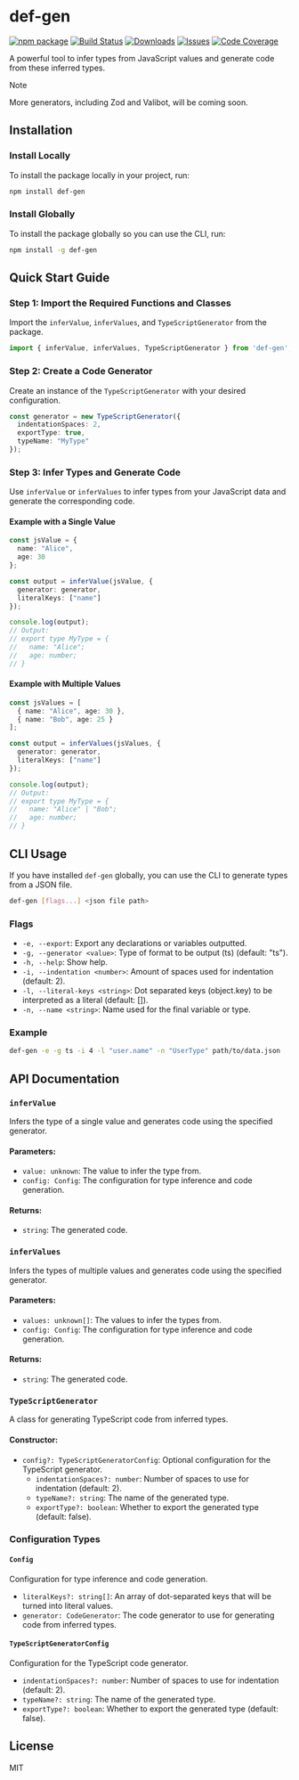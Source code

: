 # def-gen

[![npm package][npm-img]][npm-url]
[![Build Status][build-img]][build-url]
[![Downloads][downloads-img]][downloads-url]
[![Issues][issues-img]][issues-url]
[![Code Coverage][codecov-img]][codecov-url]

A powerful tool to infer types from JavaScript values and generate code from these inferred types.

> [!NOTE]  
> More generators, including Zod and Valibot, will be coming soon.

## Installation

### Install Locally

To install the package locally in your project, run:

```sh
npm install def-gen
```

### Install Globally

To install the package globally so you can use the CLI, run:

```sh
npm install -g def-gen
```

## Quick Start Guide

### Step 1: Import the Required Functions and Classes

Import the `inferValue`, `inferValues`, and `TypeScriptGenerator` from the package.

```typescript
import { inferValue, inferValues, TypeScriptGenerator } from 'def-gen';
```

### Step 2: Create a Code Generator

Create an instance of the `TypeScriptGenerator` with your desired configuration.

```typescript
const generator = new TypeScriptGenerator({
  indentationSpaces: 2,
  exportType: true,
  typeName: "MyType"
});
```

### Step 3: Infer Types and Generate Code

Use `inferValue` or `inferValues` to infer types from your JavaScript data and generate the corresponding code.

#### Example with a Single Value

```typescript
const jsValue = {
  name: "Alice",
  age: 30
};

const output = inferValue(jsValue, {
  generator: generator,
  literalKeys: ["name"]
});

console.log(output);
// Output:
// export type MyType = {
//   name: "Alice";
//   age: number;
// }
```

#### Example with Multiple Values

```typescript
const jsValues = [
  { name: "Alice", age: 30 },
  { name: "Bob", age: 25 }
];

const output = inferValues(jsValues, {
  generator: generator,
  literalKeys: ["name"]
});

console.log(output);
// Output:
// export type MyType = {
//   name: "Alice" | "Bob";
//   age: number;
// }
```

## CLI Usage

If you have installed `def-gen` globally, you can use the CLI to generate types from a JSON file.

```sh
def-gen [flags...] <json file path>
```

### Flags

- `-e, --export`: Export any declarations or variables outputted.
- `-g, --generator <value>`: Type of format to be output (ts) (default: "ts").
- `-h, --help`: Show help.
- `-i, --indentation <number>`: Amount of spaces used for indentation (default: 2).
- `-l, --literal-keys <string>`: Dot separated keys (object.key) to be interpreted as a literal (default: []).
- `-n, --name <string>`: Name used for the final variable or type.

### Example

```sh
def-gen -e -g ts -i 4 -l "user.name" -n "UserType" path/to/data.json
```

## API Documentation

### `inferValue`

Infers the type of a single value and generates code using the specified generator.

#### Parameters:

- `value: unknown`: The value to infer the type from.
- `config: Config`: The configuration for type inference and code generation.

#### Returns:

- `string`: The generated code.

### `inferValues`

Infers the types of multiple values and generates code using the specified generator.

#### Parameters:

- `values: unknown[]`: The values to infer the types from.
- `config: Config`: The configuration for type inference and code generation.

#### Returns:

- `string`: The generated code.

### `TypeScriptGenerator`

A class for generating TypeScript code from inferred types.

#### Constructor:

- `config?: TypeScriptGeneratorConfig`: Optional configuration for the TypeScript generator.
  - `indentationSpaces?: number`: Number of spaces to use for indentation (default: 2).
  - `typeName?: string`: The name of the generated type.
  - `exportType?: boolean`: Whether to export the generated type (default: false).

### Configuration Types

#### `Config`

Configuration for type inference and code generation.

- `literalKeys?: string[]`: An array of dot-separated keys that will be turned into literal values.
- `generator: CodeGenerator`: The code generator to use for generating code from inferred types.

#### `TypeScriptGeneratorConfig`

Configuration for the TypeScript code generator.

- `indentationSpaces?: number`: Number of spaces to use for indentation (default: 2).
- `typeName?: string`: The name of the generated type.
- `exportType?: boolean`: Whether to export the generated type (default: false).

## License

MIT

[build-img]: https://github.com/veloii/def-gen/actions/workflows/release.yml/badge.svg
[build-url]: https://github.com/veloii/def-gen/actions/workflows/release.yml
[downloads-img]: https://img.shields.io/npm/dt/def-gen
[downloads-url]: https://www.npmtrends.com/def-gen
[npm-img]: https://img.shields.io/npm/v/def-gen
[npm-url]: https://www.npmjs.com/package/def-gen
[issues-img]: https://img.shields.io/github/issues/veloii/def-gen
[issues-url]: https://github.com/veloii/def-gen/issues
[codecov-img]: https://codecov.io/gh/veloii/def-gen/branch/main/graph/badge.svg
[codecov-url]: https://codecov.io/gh/veloii/def-gen

